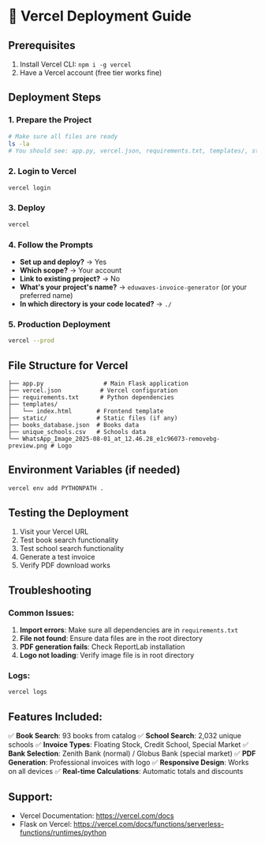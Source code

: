 # 🚀 Vercel Deployment Guide

## Prerequisites
1. Install Vercel CLI: `npm i -g vercel`
2. Have a Vercel account (free tier works fine)

## Deployment Steps

### 1. Prepare the Project
```bash
# Make sure all files are ready
ls -la
# You should see: app.py, vercel.json, requirements.txt, templates/, static/
```

### 2. Login to Vercel
```bash
vercel login
```

### 3. Deploy
```bash
vercel
```

### 4. Follow the Prompts
- **Set up and deploy?** → Yes
- **Which scope?** → Your account
- **Link to existing project?** → No
- **What's your project's name?** → `eduwaves-invoice-generator` (or your preferred name)
- **In which directory is your code located?** → `./`

### 5. Production Deployment
```bash
vercel --prod
```

## File Structure for Vercel
```
├── app.py                 # Main Flask application
├── vercel.json           # Vercel configuration
├── requirements.txt      # Python dependencies
├── templates/
│   └── index.html       # Frontend template
├── static/              # Static files (if any)
├── books_database.json  # Books data
├── unique_schools.csv   # Schools data
└── WhatsApp_Image_2025-08-01_at_12.46.28_e1c96073-removebg-preview.png # Logo
```

## Environment Variables (if needed)
```bash
vercel env add PYTHONPATH .
```

## Testing the Deployment
1. Visit your Vercel URL
2. Test book search functionality
3. Test school search functionality
4. Generate a test invoice
5. Verify PDF download works

## Troubleshooting

### Common Issues:
1. **Import errors**: Make sure all dependencies are in `requirements.txt`
2. **File not found**: Ensure data files are in the root directory
3. **PDF generation fails**: Check ReportLab installation
4. **Logo not loading**: Verify image file is in root directory

### Logs:
```bash
vercel logs
```

## Features Included:
✅ **Book Search**: 93 books from catalog
✅ **School Search**: 2,032 unique schools
✅ **Invoice Types**: Floating Stock, Credit School, Special Market
✅ **Bank Selection**: Zenith Bank (normal) / Globus Bank (special market)
✅ **PDF Generation**: Professional invoices with logo
✅ **Responsive Design**: Works on all devices
✅ **Real-time Calculations**: Automatic totals and discounts

## Support:
- Vercel Documentation: https://vercel.com/docs
- Flask on Vercel: https://vercel.com/docs/functions/serverless-functions/runtimes/python
